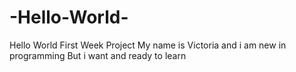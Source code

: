# -Hello-World-
Hello World First Week Project
My name is Victoria and i am new in programming
But i want and ready to learn
